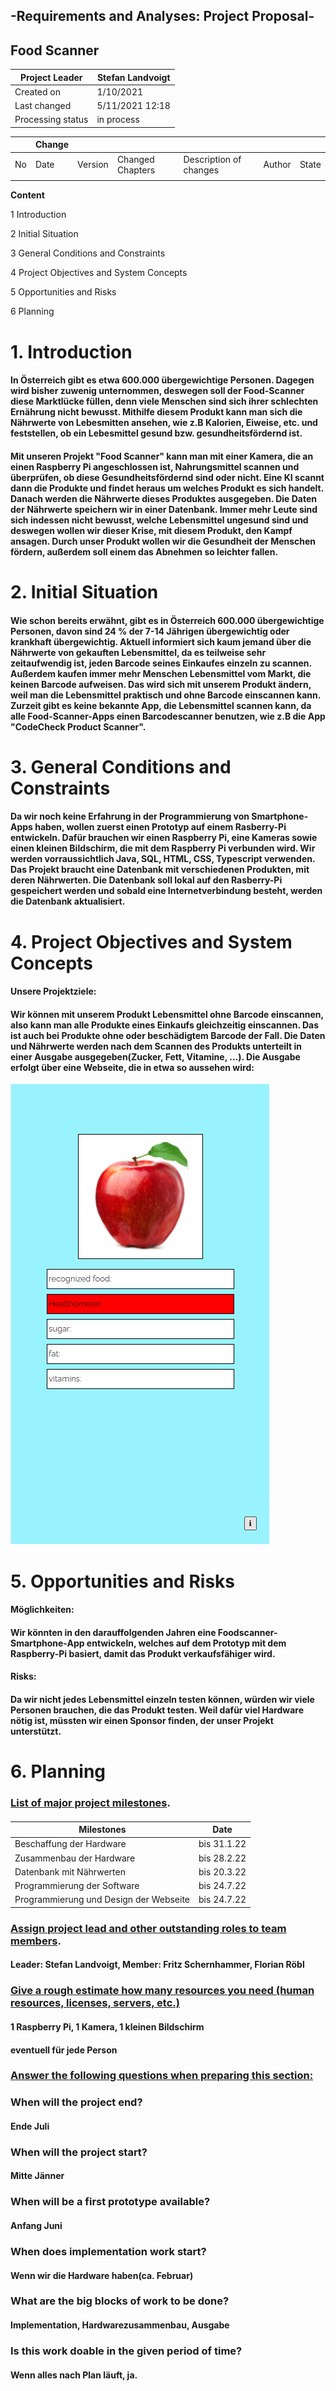 ## -Requirements and Analyses: Project Proposal-
## Food Scanner

| Project Leader    | Stefan Landvoigt |
|-------------------|------------------|
| Created on        | 1/10/2021        |
| Last changed      | 5/11/2021 12:18  |
| Processing status | in process       |

|    | Change |         |                  |                        |        |       |
|----|--------|---------|------------------|------------------------|--------|-------|
| No | Date   | Version | Changed Chapters | Description of changes | Author | State |
|    |        |         |                  |                        |        |       |

**Content**

1 Introduction

2 Initial Situation

3 General Conditions and Constraints

4 Project Objectives and System Concepts

5 Opportunities and Risks

6 Planning



# 1. Introduction

#### In Österreich gibt es etwa 600.000 übergewichtige Personen. Dagegen wird bisher zuwenig unternommen, deswegen soll der Food-Scanner diese Marktlücke füllen, denn viele Menschen sind sich ihrer schlechten Ernährung nicht bewusst. Mithilfe diesem Produkt kann man sich die Nährwerte von Lebesmitten ansehen, wie z.B Kalorien, Eiweise, etc. und feststellen, ob ein Lebesmittel gesund bzw. gesundheitsfördernd ist. 
#### Mit unseren Projekt "Food Scanner" kann man mit einer Kamera, die an einen Raspberry Pi angeschlossen ist, Nahrungsmittel scannen und überprüfen, ob diese Gesundheitsfördernd sind oder nicht. Eine KI scannt dann die Produkte und findet heraus um welches Produkt es sich handelt. Danach werden die Nährwerte dieses Produktes ausgegeben. Die Daten der Nährwerte speichern wir in einer Datenbank. Immer mehr Leute sind sich indessen nicht bewusst, welche Lebensmittel ungesund sind und deswegen wollen wir dieser Krise, mit diesem Produkt, den Kampf ansagen. Durch unser Produkt wollen wir die Gesundheit der Menschen fördern, außerdem soll einem das Abnehmen so leichter fallen.

# 2. Initial Situation

#### Wie schon bereits erwähnt, gibt es in Österreich 600.000 übergewichtige Personen, davon sind 24 % der 7-14 Jährigen übergewichtig oder krankhaft übergewichtig. Aktuell informiert sich kaum jemand über die Nährwerte von gekauften Lebensmittel, da es teilweise sehr zeitaufwendig ist, jeden Barcode seines Einkaufes einzeln zu scannen. Außerdem kaufen immer mehr Menschen Lebensmittel vom Markt, die keinen Barcode aufweisen. Das wird sich mit unserem Produkt ändern, weil man die Lebensmittel praktisch und ohne Barcode einscannen kann. Zurzeit gibt es keine bekannte App, die Lebensmittel scannen kann, da alle Food-Scanner-Apps einen Barcodescanner benutzen, wie z.B die App "CodeCheck Product Scanner". 

# 3. General Conditions and Constraints
 
#### Da wir noch keine Erfahrung in der Programmierung von Smartphone-Apps haben, wollen zuerst einen Prototyp auf einem Rasberry-Pi entwickeln. Dafür brauchen wir einen Raspberry Pi, eine Kameras sowie einen kleinen Bildschirm, die mit dem Raspberry Pi verbunden wird. Wir werden vorraussichtlich Java, SQL, HTML, CSS, Typescript verwenden. Das Projekt braucht eine Datenbank mit verschiedenen Produkten, mit deren Nährwerten. Die Datenbank soll lokal auf den Rasberry-Pi gespeichert werden und sobald eine Internetverbindung besteht, werden die Datenbank aktualisiert. 

# 4. Project Objectives and System Concepts

#### Unsere Projektziele:
#### Wir können mit unserem Produkt Lebensmittel ohne Barcode einscannen, also kann man alle Produkte eines Einkaufs gleichzeitig einscannen. Das ist auch bei Produkte ohne oder beschädigtem Barcode der Fall. Die Daten und Nährwerte werden nach dem Scannen des Produkts unterteilt in einer Ausgabe ausgegeben(Zucker, Fett, Vitamine, ...). Die Ausgabe erfolgt über eine Webseite, die in etwa so aussehen wird:
![](./firstPrototypeOfWebsite.png)

# 5. Opportunities and Risks

#### Möglichkeiten:
#### Wir könnten in den darauffolgenden Jahren eine Foodscanner-Smartphone-App entwickeln, welches auf dem Prototyp mit dem Raspberry-Pi basiert, damit das Produkt verkaufsfähiger wird. 

#### Risks:

#### Da wir nicht jedes Lebensmittel einzeln testen können, würden wir viele Personen brauchen, die das Produkt testen. Weil dafür viel Hardware nötig ist, müssten wir einen Sponsor finden, der unser Projekt unterstützt.

# 6. Planning
### <u>List of major project milestones</u>.

#### 
| Milestones                             | Date        |
|----------------------------------------|-------------|
| Beschaffung der Hardware               | bis 31.1.22 |
| Zusammenbau der Hardware               | bis 28.2.22 |
| Datenbank mit Nährwerten               | bis 20.3.22 |
| Programmierung der Software            | bis 24.7.22 |
| Programmierung und Design der Webseite | bis 24.7.22 |

### <u>Assign project lead and other outstanding roles to team members</u>.
#### Leader: Stefan Landvoigt, Member: Fritz Schernhammer, Florian Röbl

### <u>Give a rough estimate how many resources you need (human resources, licenses, servers, etc.)</u>
####  1 Raspberry Pi,  1 Kamera, 1 kleinen Bildschirm
#### eventuell für jede Person

### <u>Answer the following questions when preparing this section:</u>

### When will the project end? 
#### Ende Juli

### When will the project start?
#### Mitte Jänner

### When will be a first prototype available?
#### Anfang Juni

### When does implementation work start?
#### Wenn wir die Hardware haben(ca. Februar)

### What are the big blocks of work to be done?
#### Implementation, Hardwarezusammenbau, Ausgabe

### Is this work doable in the given period of time?
#### Wenn alles nach Plan läuft, ja.

